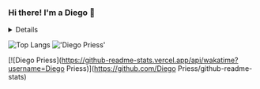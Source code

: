 ### Hi there! I'm a Diego 👋

<details>
  <br>  
</details>



![Top Langs](https://github-readme-stats.vercel.app/api/top-langs/?username=DiegoPriess&theme=radical) !['Diego Priess'](https://github-readme-stats.vercel.app/api?username=DiegoPriess&show_icons=true&theme=radical)

[![Diego Priess](https://github-readme-stats.vercel.app/api/wakatime?username=Diego Priess)](https://github.com/Diego Priess/github-readme-stats)
<!--
**DiegoPriess/DiegoPriess** is a ✨ _special_ ✨ repository because its `README.md` (this file) appears on your GitHub profile.

Here are some ideas to get you started:

- 🔭 I’m currently working on ...
- 🌱 I’m currently learning ...
- 👯 I’m looking to collaborate on ...
- 🤔 I’m looking for help with ...
- 💬 Ask me about ...
- 📫 How to reach me: ...
- 😄 Pronouns: ...
- ⚡ Fun fact: ...
-->
